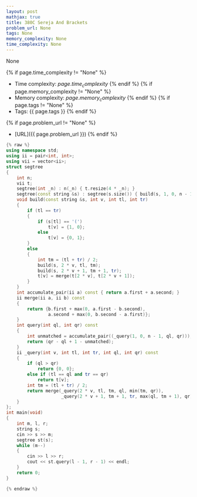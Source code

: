```yaml
---
layout: post
mathjax: true
title: 380C Sereja And Brackets
problem_url: None
tags: None
memory_complexity: None
time_complexity: None
---
```


None


{% if page.time_complexity != "None" %}
- Time complexity: ${{ page.time_complexity }}$
{% endif %}
{% if page.memory_complexity != "None" %}
- Memory complexity: ${{ page.memory_complexity }}$
{% endif %}
{% if page.tags != "None" %}
- Tags: {{ page.tags }}
{% endif %}

{% if page.problem_url != "None" %}
- [URL]({{ page.problem_url }})
{% endif %}

```cpp
{% raw %}
using namespace std;
using ii = pair<int, int>;
using vii = vector<ii>;
struct segtree
{
    int n;
    vii t;
    segtree(int _n) : n(_n) { t.resize(4 * _n); }
    segtree(const string &s) : segtree(s.size()) { build(s, 1, 0, n - 1); }
    void build(const string &s, int v, int tl, int tr)
    {
        if (tl == tr)
        {
            if (s[tl] == '(')
                t[v] = {1, 0};
            else
                t[v] = {0, 1};
        }
        else
        {
            int tm = (tl + tr) / 2;
            build(s, 2 * v, tl, tm);
            build(s, 2 * v + 1, tm + 1, tr);
            t[v] = merge(t[2 * v], t[2 * v + 1]);
        }
    }
    int accumulate_pair(ii a) const { return a.first + a.second; }
    ii merge(ii a, ii b) const
    {
        return {b.first + max(0, a.first - b.second),
                a.second + max(0, b.second - a.first)};
    }
    int query(int ql, int qr) const
    {
        int unmatched = accumulate_pair((_query(1, 0, n - 1, ql, qr)));
        return (qr - ql + 1 - unmatched);
    }
    ii _query(int v, int tl, int tr, int ql, int qr) const
    {
        if (ql > qr)
            return {0, 0};
        else if (tl == ql and tr == qr)
            return t[v];
        int tm = (tl + tr) / 2;
        return merge(_query(2 * v, tl, tm, ql, min(tm, qr)),
                     _query(2 * v + 1, tm + 1, tr, max(ql, tm + 1), qr));
    }
};
int main(void)
{
    int m, l, r;
    string s;
    cin >> s >> m;
    segtree st(s);
    while (m--)
    {
        cin >> l >> r;
        cout << st.query(l - 1, r - 1) << endl;
    }
    return 0;
}

{% endraw %}
```
